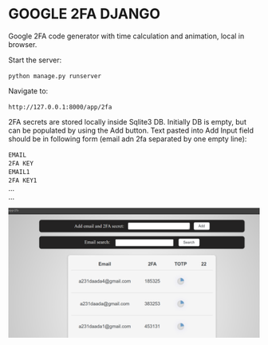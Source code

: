# GOOGLE 2FA DJANGO

Google 2FA code generator with time calculation and animation, local in browser.

Start the server:

`python manage.py runserver`

Navigate to:

`http://127.0.0.1:8000/app/2fa`

2FA secrets are stored locally inside Sqlite3 DB. Initially DB is empty, but can be populated by using the Add button.
Text pasted into Add Input field should be in following form (email adn 2fa separated by one empty line):

`EMAIL`<br />
`2FA KEY`<br />
`EMAIL1`<br />
`2FA KEY1`<br />
...<br />
...


![alt text](https://github.com/Aback231/GOOGLE-2FA-DJANGO/blob/main/WebUI.png?raw=true)
